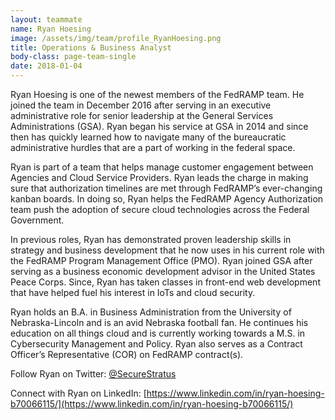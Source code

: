 ```yaml
---
layout: teammate
name: Ryan Hoesing
image: /assets/img/team/profile_RyanHoesing.png
title: Operations & Business Analyst 
body-class: page-team-single
date: 2018-01-04
---
```

Ryan Hoesing is one of the newest members of the FedRAMP team.  He joined the team in December 2016 after serving in an executive administrative role for senior leadership at the General Services Administrations (GSA). Ryan began his service at GSA in 2014 and since then has quickly learned how to navigate many of the bureaucratic administrative hurdles that are a part of working in the federal space.  

Ryan is part of a team that helps manage customer engagement between Agencies and Cloud Service Providers. Ryan leads the charge in making sure that authorization timelines are met through FedRAMP’s  ever-changing kanban boards. In doing so, Ryan helps the FedRAMP Agency Authorization team push the adoption of secure cloud technologies across the Federal Government.

In previous roles, Ryan has demonstrated proven leadership skills in strategy and business development that he now uses in his current role with the FedRAMP Program Management Office (PMO). Ryan joined GSA after serving as a business economic development advisor in the United States Peace Corps. Since, Ryan has taken classes in front-end web development that have helped fuel his interest in IoTs and cloud security.

Ryan holds an B.A. in Business Administration from the University of Nebraska-Lincoln and is an avid Nebraska football fan. He continues his education on all things cloud and is currently working towards a M.S. in Cybersecurity Management and Policy. Ryan also serves as a Contract Officer’s Representative (COR) on FedRAMP contract(s).

Follow Ryan on Twitter: [@SecureStratus](http://twitter.com/SecureStratus)

Connect with Ryan on LinkedIn: [https://www.linkedin.com/in/ryan-hoesing-b70066115/](https://www.linkedin.com/in/ryan-hoesing-b70066115/)

